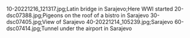 10-20221216_121317.jpg;Latin bridge in Sarajevo;Here WWI started
20-dsc07388.jpg;Pigeons on the roof of a bistro in Sarajevo
30-dsc07405.jpg;View of Sarajevo
40-20221214_105239.jpg;Sarajevo
60-dsc07414.jpg;Tunnel under the airport in Sarajevo